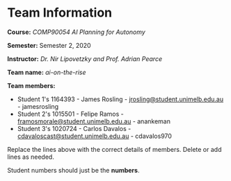 # Team Information

**Course:** _COMP90054 AI Planning for Autonomy_

**Semester:** Semester 2, 2020

**Instructor:** _Dr. Nir Lipovetzky and Prof. Adrian Pearce_

**Team name:** _ai-on-the-rise_

**Team members:**

* Student 1's 1164393 - James Rosling - jrosling@student.unimelb.edu.au - jamesrosling
* Student 2's 1015501 - Felipe Ramos - framosmorale@student.unimelb.edu.au - anankeman
* Student 3's 1020724 - Carlos Davalos - cdavaloscast@student.unimelb.edu.au - cdavalos970

Replace the lines above with the correct details of members. Delete or add lines as needed.

Student numbers should just be the **numbers**.

